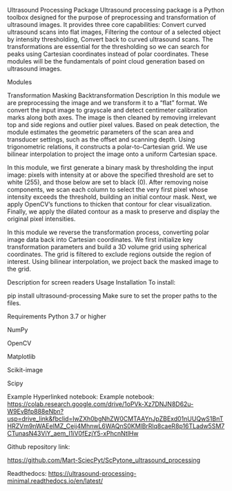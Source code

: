 Ultrasound Processing Package
Ultrasound processing package is a Python toolbox designed for the purpose of preprocessing and transformation of ultrasound images. It provides three core capabilities: Convert curved ultrasound scans into flat images, Filtering the contour of a selected object by intensity thresholding, Convert back to curved ultrasound scans. The transformations are essential for the thresholding so we can search for peaks using Cartesian coordinates instead of polar coordinates. These modules will be the fundamentals of point cloud generation based on ultrasound images.

Modules

Transformation
Masking
Backtransformation
Description
In this module we are preprocessing the image and we transform it to a “flat” format. We convert the input image to grayscale and detect centimeter calibration marks along both axes. The image is then cleaned by removing irrelevant top and side regions and outlier pixel values. Based on peak detection, the module estimates the geometric parameters of the scan area and transducer settings, such as the offset and scanning depth. Using trigonometric relations, it constructs a polar-to-Cartesian grid. We use bilinear interpolation to project the image onto a uniform Cartesian space.

In this module, we first generate a binary mask by thresholding the input image: pixels with intensity at or above the specified threshold are set to white (255), and those below are set to black (0). After removing noise components, we scan each column to select the very first pixel whose intensity exceeds the threshold, building an initial contour mask. Next, we apply OpenCV’s functions to thicken that contour for clear visualization. Finally, we apply the dilated contour as a mask to preserve and display the original pixel intensities.

In this module we reverse the transformation process, converting polar image data back into Cartesian coordinates. We first initialize key transformation parameters and build a 3D volume grid using spherical coordinates. The grid is filtered to exclude regions outside the region of interest. Using bilinear interpolation, we project back the masked image to the grid.

Description for screen readers
Usage
Installation
To install:

pip install ultrasound-processing
Make sure to set the proper paths to the files.

Requirements
Python 3.7 or higher

NumPy

OpenCV

Matplotlib

Scikit-image

Scipy

Example
Hyperlinked notebook: Example notebook: https://colab.research.google.com/drive/1oPVk-Xz7DNJN8D62u-W9EvBfp888eNbn?usp=drive_link&fbclid=IwZXh0bgNhZW0CMTAAYnJpZBExd01nUUQwS1BnTHRZVm9nWAEelMZ_Ceij4MhnwL6WAQnS0KMlBrRlq8caeR8p16TLadw5SM7CTunasN43ViY_aem_I1iV0fEzjY5-xPhcnNtlHw

Github repository link:

https://github.com/Mart-SciecPyt/ScPytone_ultrasound_processing

Readthedocs:
https://ultrasound-processing-minimal.readthedocs.io/en/latest/